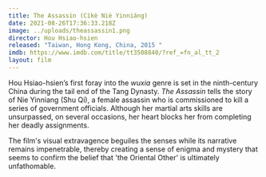 ```yaml
---
title: The Assassin (Cìkè Niè Yinniáng)
date: 2021-08-26T17:36:33.218Z
image: ../uploads/theassassin1.png
director: Hou Hsiao-hsien
released: "Taiwan, Hong Kong, China, 2015 "
imdb: https://www.imdb.com/title/tt3508840/?ref_=fn_al_tt_2
layout: film
---
```

Hou Hsiao-hsien’s first foray into the *wuxia* genre  is set in the ninth-century China during the tail end of the Tang Dynasty. *The Assassin* tells the story of Nie Yinniang (Shu Qi), a female assassin who is commissioned to kill a series of government officials. Although her martial arts skills are unsurpassed, on several occasions, her heart blocks her from completing her deadly assignments. 

The film's visual extravagence beguiles the senses while its narrative remains impenetrable, thereby creating a sense of enigma and mystery that seems to confirm the belief that 'the Oriental Other' is ultimately unfathomable.